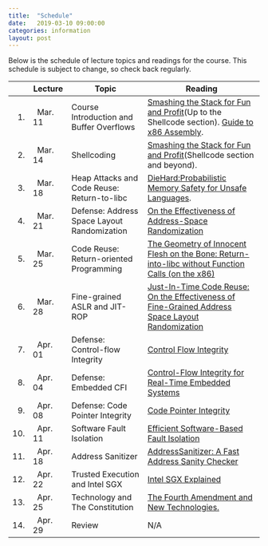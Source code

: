 ```yaml
---
title:  "Schedule"
date:   2019-03-10 09:00:00
categories: information 
layout: post
---
```


Below is the schedule of lecture topics and readings for the course.
This schedule is subject to change, so check back regularly.

||Lecture | Topic | Reading
---:|---|---|---
1. | &nbsp;&nbsp;Mar. 11 &nbsp;&nbsp;| Course Introduction and Buffer Overflows | [Smashing the Stack for Fun and Profit][smashing](Up to the Shellcode section). [Guide to x86 Assembly][x86asm].
2. | &nbsp;&nbsp;Mar. 14 | Shellcoding |  [Smashing the Stack for Fun and Profit][smashing](Shellcode section and beyond).
3. | &nbsp;&nbsp;Mar. 18 | Heap Attacks and Code Reuse: Return-to-libc | [DieHard:Probabilistic Memory Safety for Unsafe Languages][diehard].
4. | &nbsp;&nbsp;Mar. 21 | Defense: Address Space Layout Randomization &nbsp;&nbsp;&nbsp;| [On the Effectiveness of Address-Space Randomization][aslr]
5. | &nbsp;&nbsp;Mar. 25 | Code Reuse: Return-oriented Programming | [The Geometry of Innocent Flesh on the Bone: Return-into-libc without Function Calls (on the x86)][rop]
6. | &nbsp;&nbsp;Mar. 28 | Fine-grained ASLR and JIT-ROP | [Just-In-Time Code Reuse: On the Effectiveness of Fine-Grained Address Space Layout Randomization][jitrop]
7. | &nbsp;&nbsp;Apr. 01 | Defense: Control-flow Integrity | [Control Flow Integrity][cfi]
8. | &nbsp;&nbsp;Apr. 04 | Defense: Embedded  CFI  | [Control-Flow Integrity for Real-Time Embedded Systems][recfish]
9. | &nbsp;&nbsp;Apr. 08 | Defense: Code Pointer Integrity | [Code Pointer Integrity][cpi]
10. | &nbsp;&nbsp;Apr. 11 | Software Fault Isolation | [Efficient Software-Based Fault Isolation][sfi]
11. | &nbsp;&nbsp;Apr. 18 | Address Sanitizer | [AddressSanitizer: A Fast Address Sanity Checker][address] 
12. | &nbsp;&nbsp;Apr. 22 | Trusted Execution and Intel SGX | [Intel SGX Explained][sgx]
13. | &nbsp;&nbsp;Apr. 25 | Technology and The Constitution | [The Fourth Amendment and New Technologies.][kerr]
14. | &nbsp;&nbsp;Apr. 29 | Review | N/A

[smashing]:/papers/stacksmashing.pdf
[x86asm]:http://www.cs.virginia.edu/~evans/cs216/guides/x86.html
[diehard]:/papers/diehard.pdf
[aslr]:/papers/aslr.pdf
[rop]:/papers/rop_ccs07.pdf
[jitrop]:/papers/jitrop.pdf
[cfi]:/papers/cfi.pdf
[recfish]:/papers/recfish_rtas.pdf
[cpi]:/papers/cpi.pdf
[sfi]:/papers/sfi.pdf
[sgx]:/papers/intel_sgx.pdf
[address]:/papers/address_san.pdf
[kerr]:/papers/kerr_fourth.pdf

